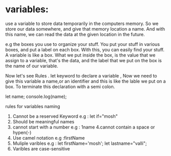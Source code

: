 variables: 
==========
use a variable to store data temporarily in the computers memory. So we store our data somewhere, and give that memory location a name. And with this name, we can read the data at the given location in the future.

e.g the boxes you use to organize your stuff. You put your stuff in various boxes, and put a label on each box. With this, you can easily find your stuff. A variable is like a box. What we put inside the box, is the value that we assign to a variable, that's the data, and the label that we put on the box is the name of our variable.

Now let's see Rules  .
let keyword to declare a variable ,
Now we need to give this variable a name,or an identifier and this is like the lable we put on a box. To terminate this declaration with a semi colon.

let name;
console.log(name);

rules for variables naming
1. Cannot be a reserved Keyword
e.g : let if="mosh"
2. Should be meaningful names 
3. cannot start with a number
e.g : 1name
4.cannot contain a space or hypen(-)
5. Use camel notation 
e.g :firstName
6. Muliple varibles 
e.g : 
let firstName='mosh';
let lastname="valli";
7. Varibles are case-sensitive
